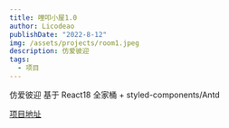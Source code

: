 ```yaml
---
title: 哩叩小屋1.0
author: Licodeao
publishDate: "2022-8-12"
img: /assets/projects/room1.jpeg
description: 仿爱彼迎
tags:
  - 项目
---
```


仿爱彼迎
基于 React18 全家桶 + styled-components/Antd

[项目地址](https://github.com/Licodeao/lico-room1.0)
